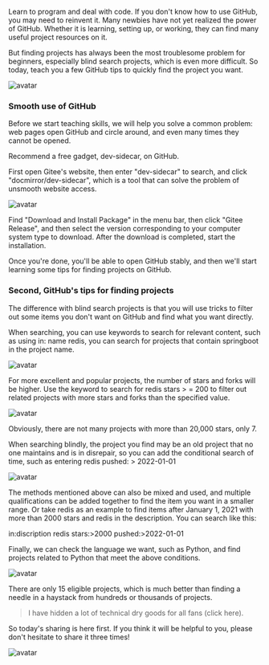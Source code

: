 Learn to program and deal with code. If you don't know how to use GitHub, you may need to reinvent it. Many newbies have not yet realized the power of GitHub. Whether it is learning, setting up, or working, they can find many useful project resources on it. 

But finding projects has always been the most troublesome problem for beginners, especially blind search projects, which is even more difficult. So today, teach you a few GitHub tips to quickly find the project you want. 

![avatar]( 74fc6eb691b0429bbcfd2c3f77a9a8a6.png) 

###  Smooth use of GitHub 

Before we start teaching skills, we will help you solve a common problem: web pages open GitHub and circle around, and even many times they cannot be opened. 

Recommend a free gadget, dev-sidecar, on GitHub. 

First open Gitee's website, then enter "dev-sidecar" to search, and click "docmirror/dev-sidecar", which is a tool that can solve the problem of unsmooth website access. 

![avatar]( afac6f5d507f495e817993f1fc543161.png) 

Find "Download and Install Package" in the menu bar, then click "Gitee Release", and then select the version corresponding to your computer system type to download. After the download is completed, start the installation. 

Once you're done, you'll be able to open GitHub stably, and then we'll start learning some tips for finding projects on GitHub. 

###  Second, GitHub's tips for finding projects 

The difference with blind search projects is that you will use tricks to filter out some items you don't want on GitHub and find what you want directly. 

When searching, you can use keywords to search for relevant content, such as using in: name redis, you can search for projects that contain springboot in the project name. 

![avatar]( b2339fc3382241f89be86f1e1c4e24d2.png) 

For more excellent and popular projects, the number of stars and forks will be higher. Use the keyword to search for redis stars > = 200 to filter out related projects with more stars and forks than the specified value. 

![avatar]( 1bdbeb73b11b4f8095c8abbc13c93a93.png) 

  Obviously, there are not many projects with more than 20,000 stars, only 7. 

When searching blindly, the project you find may be an old project that no one maintains and is in disrepair, so you can add the conditional search of time, such as entering redis pushed: > 2022-01-01 

![avatar]( 46c1c370d4ce46f6a2ba4c8c71d69de9.png) 

The methods mentioned above can also be mixed and used, and multiple qualifications can be added together to find the item you want in a smaller range. Or take redis as an example to find items after January 1, 2021 with more than 2000 stars and redis in the description. You can search like this: 

in:discription redis stars:>2000 pushed:>2022-01-01 

Finally, we can check the language we want, such as Python, and find projects related to Python that meet the above conditions. 

![avatar]( 2a60cf7208124142a1c6d25a4e0eb2f1.png) 

  There are only 15 eligible projects, which is much better than finding a needle in a haystack from hundreds or thousands of projects. 

>  I have hidden a lot of technical dry goods for all fans (click here). 

So today's sharing is here first. If you think it will be helpful to you, please don't hesitate to share it three times! 

![avatar]( 4173ebd33d4e40bbbdcfbd80f73ed390.png) 

